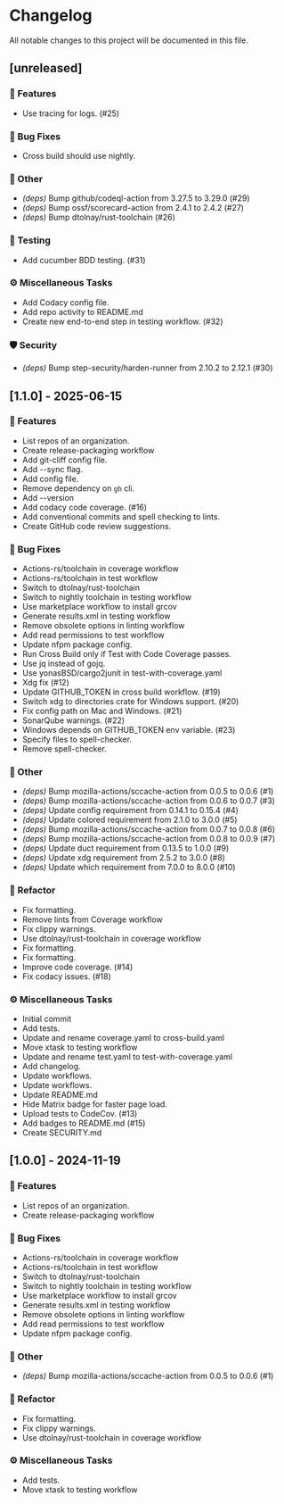 # Changelog

All notable changes to this project will be documented in this file.

## [unreleased]

### 🚀 Features

- Use tracing for logs. (#25)

### 🐛 Bug Fixes

- Cross build should use nightly.

### 💼 Other

- *(deps)* Bump github/codeql-action from 3.27.5 to 3.29.0 (#29)
- *(deps)* Bump ossf/scorecard-action from 2.4.1 to 2.4.2 (#27)
- *(deps)* Bump dtolnay/rust-toolchain (#26)

### 🧪 Testing

- Add cucumber BDD testing. (#31)

### ⚙️ Miscellaneous Tasks

- Add Codacy config file.
- Add repo activity to README.md
- Create new end-to-end step in testing workflow. (#32)

### 🛡️ Security

- *(deps)* Bump step-security/harden-runner from 2.10.2 to 2.12.1 (#30)

## [1.1.0] - 2025-06-15

### 🚀 Features

- List repos of an organization.
- Create release-packaging workflow
- Add git-cliff config file.
- Add --sync flag.
- Add config file.
- Remove dependency on `gh` cli.
- Add --version
- Add codacy code coverage. (#16)
- Add conventional commits and spell checking to lints.
- Create GitHub code review suggestions.

### 🐛 Bug Fixes

- Actions-rs/toolchain in coverage workflow
- Actions-rs/toolchain in test workflow
- Switch to dtolnay/rust-toolchain
- Switch to nightly toolchain in testing workflow
- Use marketplace workflow to install grcov
- Generate results.xml in testing workflow
- Remove obsolete options in linting workflow
- Add read permissions to test workflow
- Update nfpm package config.
- Run Cross Build only if Test with Code Coverage passes.
- Use jq instead of gojq.
- Use yonasBSD/cargo2junit in test-with-coverage.yaml
- Xdg fix (#12)
- Update GITHUB_TOKEN in cross build workflow. (#19)
- Switch xdg to directories crate for Windows support. (#20)
- Fix config path on Mac and Windows. (#21)
- SonarQube warnings. (#22)
- Windows depends on GITHUB_TOKEN env variable. (#23)
- Specify files to spell-checker.
- Remove spell-checker.

### 💼 Other

- *(deps)* Bump mozilla-actions/sccache-action from 0.0.5 to 0.0.6 (#1)
- *(deps)* Bump mozilla-actions/sccache-action from 0.0.6 to 0.0.7 (#3)
- *(deps)* Update config requirement from 0.14.1 to 0.15.4 (#4)
- *(deps)* Update colored requirement from 2.1.0 to 3.0.0 (#5)
- *(deps)* Bump mozilla-actions/sccache-action from 0.0.7 to 0.0.8 (#6)
- *(deps)* Bump mozilla-actions/sccache-action from 0.0.8 to 0.0.9 (#7)
- *(deps)* Update duct requirement from 0.13.5 to 1.0.0 (#9)
- *(deps)* Update xdg requirement from 2.5.2 to 3.0.0 (#8)
- *(deps)* Update which requirement from 7.0.0 to 8.0.0 (#10)

### 🚜 Refactor

- Fix formatting.
- Remove lints from Coverage workflow
- Fix clippy warnings.
- Use dtolnay/rust-toolchain in coverage workflow
- Fix formatting.
- Fix formatting.
- Improve code coverage. (#14)
- Fix codacy issues. (#18)

### ⚙️ Miscellaneous Tasks

- Initial commit
- Add tests.
- Update and rename coverage.yaml to cross-build.yaml
- Move xtask to testing workflow
- Update and rename test.yaml to test-with-coverage.yaml
- Add changelog.
- Update workflows.
- Update workflows.
- Update README.md
- Hide Matrix badge for faster page load.
- Upload tests to CodeCov. (#13)
- Add badges to README.md (#15)
- Create SECURITY.md

## [1.0.0] - 2024-11-19

### 🚀 Features

- List repos of an organization.
- Create release-packaging workflow

### 🐛 Bug Fixes

- Actions-rs/toolchain in coverage workflow
- Actions-rs/toolchain in test workflow
- Switch to dtolnay/rust-toolchain
- Switch to nightly toolchain in testing workflow
- Use marketplace workflow to install grcov
- Generate results.xml in testing workflow
- Remove obsolete options in linting workflow
- Add read permissions to test workflow
- Update nfpm package config.

### 💼 Other

- *(deps)* Bump mozilla-actions/sccache-action from 0.0.5 to 0.0.6 (#1)

### 🚜 Refactor

- Fix formatting.
- Fix clippy warnings.
- Use dtolnay/rust-toolchain in coverage workflow

### ⚙️ Miscellaneous Tasks

- Add tests.
- Move xtask to testing workflow
